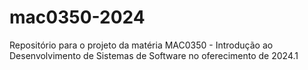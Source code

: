 # mac0350-2024
Repositório para o projeto da matéria MAC0350 - Introdução ao Desenvolvimento de Sistemas de Software no oferecimento de 2024.1
